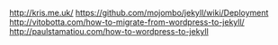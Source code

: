 http://kris.me.uk/
https://github.com/mojombo/jekyll/wiki/Deployment
http://vitobotta.com/how-to-migrate-from-wordpress-to-jekyll/
http://paulstamatiou.com/how-to-wordpress-to-jekyll

